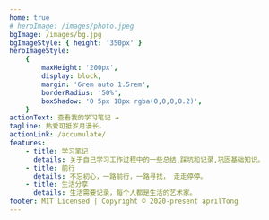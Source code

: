 ```yaml
---
home: true
# heroImage: /images/photo.jpeg
bgImage: /images/bg.jpg
bgImageStyle: { height: '350px' }
heroImageStyle:
    {
        maxHeight: '200px',
        display: block,
        margin: '6rem auto 1.5rem',
        borderRadius: '50%',
        boxShadow: '0 5px 18px rgba(0,0,0,0.2)',
    }
actionText: 查看我的学习笔记 →
tagline: 热爱可抵岁月漫长。
actionLink: /accumulate/
features:
    - title: 学习笔记
      details: 关于自己学习工作过程中的一些总结,踩坑和记录,巩固基础知识。
    - title: 前行
      details: 不忘初心，一路前行，一路寻找， 走走停停。
    - title: 生活分享
      details: 生活需要记录，每个人都是生活的艺术家。
footer: MIT Licensed | Copyright © 2020-present aprilTong
---
```


<!--
:tada: :100:

::: tip 提示
this is a tip
:::

::: warning 注意
this is a tip
:::

::: danger 警告
this is a tip
:::

```js
<script>console.log('Hello world')</script>
``` -->
